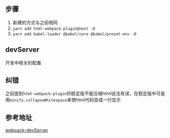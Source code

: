 ## 步骤

1. 新建的方式与之前相同
2. `yarn add html-webpack-plugin@next -D`
3. `yarn add babel-loader @babel/core @babel/preset-env -D`

## devServer

开发中相关的配置

## 纠错

之前提到`html-webpack-plugin`的稳定版不能压缩html说法有误，在稳定版中可是用`minify.collapseWhitespace`来使html代码变成一行显示

## 参考地址

[webpack-devServer](https://webpack.js.org/configuration/dev-server/)
